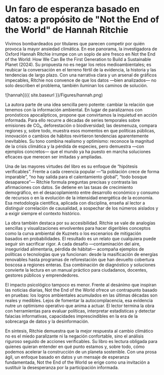 # Un faro de esperanza basado en datos: a propósito de "Not the End of the World" de Hannah Ritchie

Vivimos bombardeados por titulares que parecen competir por quién provoca la mayor ansiedad climática. En ese panorama, la investigadora de Oxford Hannah Ritchie irrumpe con un soplo de aire fresco en Not the End of the World: How We Can Be the First Generation to Build a Sustainable Planet (2024). Su propuesta no es negar los retos medioambientales; es reubicar la conversación en el terreno fértil de la evidencia, la historia y las tendencias de largo plazo. Con una narrativa clara y un arsenal de gráficos impecables, Ritchie nos convence de que los datos —bien analizados— no solo describen el problema, también iluminan los caminos de solución.

![hannah]({{ site.baseurl }}/Figures/hannah.png)

La autora parte de una idea sencilla pero potente: cambiar la relación que tenemos con la información ambiental. En lugar de paralizarnos con pronósticos apocalípticos, propone que convirtamos la inquietud en acción informada. Para ello recurre a décadas de series temporales sobre emisiones de CO₂, deforestación o biodiversidad; las desmenuza, compara regiones y, sobre todo, muestra esos momentos en que políticas públicas, innovación o cambios de hábitos revirtieron tendencias aparentemente inevitables. Su tono combina realismo y optimismo: reconoce la magnitud de la crisis climática y la pérdida de especies, pero demuestra —con ejemplos concretos— que el mundo ya ha puesto en marcha soluciones eficaces que merecen ser imitadas y ampliadas.

Una de las mayores virtudes del libro es su enfoque de “hipótesis verificables”. Frente a cada creencia popular —“la población crece de forma imparable”, “no hay salida para el calentamiento global”, “todo bosque desaparece”— Ritchie formula preguntas precisas y contrasta las afirmaciones con datos. Se detiene en las tasas de crecimiento demográfico, en el desacoplamiento entre desarrollo económico y consumo de recursos o en la evolución de la intensidad energética de la economía. Esa metodología científica, aplicada con disciplina, enseña al lector a distinguir correlación de causalidad, a sospechar de los números aislados y a exigir siempre el contexto histórico.

La obra también destaca por su accesibilidad. Ritchie se vale de analogías sencillas y visualizaciones envolventes para hacer digeribles conceptos como la curva ambiental de Kuznets o los escenarios de mitigación basados en probabilidades. El resultado es un relato que cualquiera puede seguir sin sacrificar rigor. A cada desafío —contaminación del aire, inseguridad alimentaria, pérdida de hábitat— acompaña ejemplos de políticas o tecnologías que ya funcionan: desde la masificación de energías renovables hasta programas de reforestación que han devuelto cobertura boscosa a regiones enteras. Esa combinación de diagnóstico y soluciones convierte la lectura en un manual práctico para ciudadanos, docentes, gestores públicos y emprendedores.

El impacto psicológico tampoco es menor. Frente al desánimo que inspiran las noticias diarias, Not the End of the World ofrece un contrapunto basado en pruebas: los logros ambientales acumulados en las últimas décadas son reales y medibles. Lejos de fomentar la autocomplacencia, esa evidencia nutre un optimismo operativo que anima a actuar. El lector termina la obra con herramientas para evaluar políticas, interpretar estadísticas y detectar falacias informativas, capacidades imprescindibles en la era de la sobrecarga de datos y la desinformación.

En síntesis, Ritchie demuestra que la mejor respuesta al cambio climático no es el miedo paralizante ni la negación confortable, sino el análisis riguroso seguido de acciones verificables. Su libro es lectura obligada para quienes quieran entender en qué punto estamos y, sobre todo, cómo podemos acelerar la construcción de un planeta sostenible. Con una prosa ágil, un enfoque basado en datos y un mensaje de esperanza fundamentada, Not the End of the World se erige como una invitación a sustituir la desesperanza por la participación informada. 
